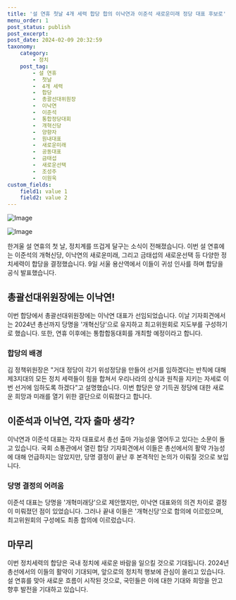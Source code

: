 ```yaml
---
title: '설 연휴 첫날 4개 세력 합당 합의 이낙연과 이준석 새로운미래 정당 대표 후보로'
menu_order: 1
post_status: publish
post_excerpt: 
post_date: 2024-02-09 20:32:59
taxonomy:
    category:
        - 정치
    post_tag:
        - 설 연휴
        -  첫날
        -  4개 세력
        -  합당
        -  총괄선대위원장
        -  이낙연
        -  이준석
        -  통합정당대회
        -  개혁신당
        -  양향자
        -  원내대표
        -  새로운미래
        -  공동대표
        -  금태섭
        -  새로운선택
        -  조성주
        -  이원욱
custom_fields:
    field1: value 1
    field2: value 2
---
```


![Image](https://imgnews.pstatic.net/image/421/2024/02/09/0007344920_001_20240209170301409.jpg?type=w647)

![Image](https://imgnews.pstatic.net/image/421/2024/02/09/0007344920_002_20240209170301525.jpg?type=w647)

한겨울 설 연휴의 첫 날, 정치계를 뜨겁게 달구는 소식이 전해졌습니다. 이번 설 연휴에는 이준석의 개혁신당, 이낙연의 새로운미래, 그리고 금태섭의 새로운선택 등 다양한 정치세력이 합당을 결정했습니다. 9일 서울 용산역에서 이들이 귀성 인사를 하며 합당을 공식 발표했습니다.
## 총괄선대위원장에는 이낙연!
이번 합당에서 총괄선대위원장에는 이낙연 대표가 선임되었습니다. 이날 기자회견에서는 2024년 총선까지 당명을 '개혁신당'으로 유지하고 최고위원회로 지도부를 구성하기로 했습니다. 또한, 연휴 이후에는 통합합동대회를 개최할 예정이라고 합니다.
### 합당의 배경
김 정책위원장은 "거대 정당이 각기 위성정당을 만들어 선거를 임하겠다는 반칙에 대해 제3지대의 모든 정치 세력들이 힘을 합쳐서 우리나라의 상식과 원칙을 지키는 자세로 이번 선거에 임하도록 하겠다"고 설명했습니다. 이번 합당은 양 기득권 정당에 대한 새로운 희망과 미래를 열기 위한 결단으로 이뤄졌다고 합니다.
## 이준석과 이낙연, 각자 출마 생각?
이낙연과 이준석 대표는 각자 대표로서 총선 출마 가능성을 열어두고 있다는 소문이 돌고 있습니다. 국회 소통관에서 열린 합당 기자회견에서 이들은 총선에서의 활약 가능성에 대해 언급하지는 않았지만, 당명 결정이 끝난 후 본격적인 논의가 이뤄질 것으로 보입니다.
### 당명 결정의 어려움
이준석 대표는 당명을 '개혁미래당'으로 제안했지만, 이낙연 대표와의 의견 차이로 결정이 미뤄졌던 점이 있었습니다. 그러나 끝내 이들은 '개혁신당'으로 합의에 이르렀으며, 최고위원회의 구성에도 최종 합의에 이르렀습니다.
## 마무리
이번 정치세력의 합당은 국내 정치에 새로운 바람을 일으킬 것으로 기대됩니다. 2024년 총선에서의 이들의 활약이 기대되며, 앞으로의 정치적 행보에 관심이 쏠리고 있습니다. 설 연휴를 맞아 새로운 흐름이 시작된 것으로, 국민들은 이에 대한 기대와 희망을 안고 향후 발전을 기대하고 있습니다.
